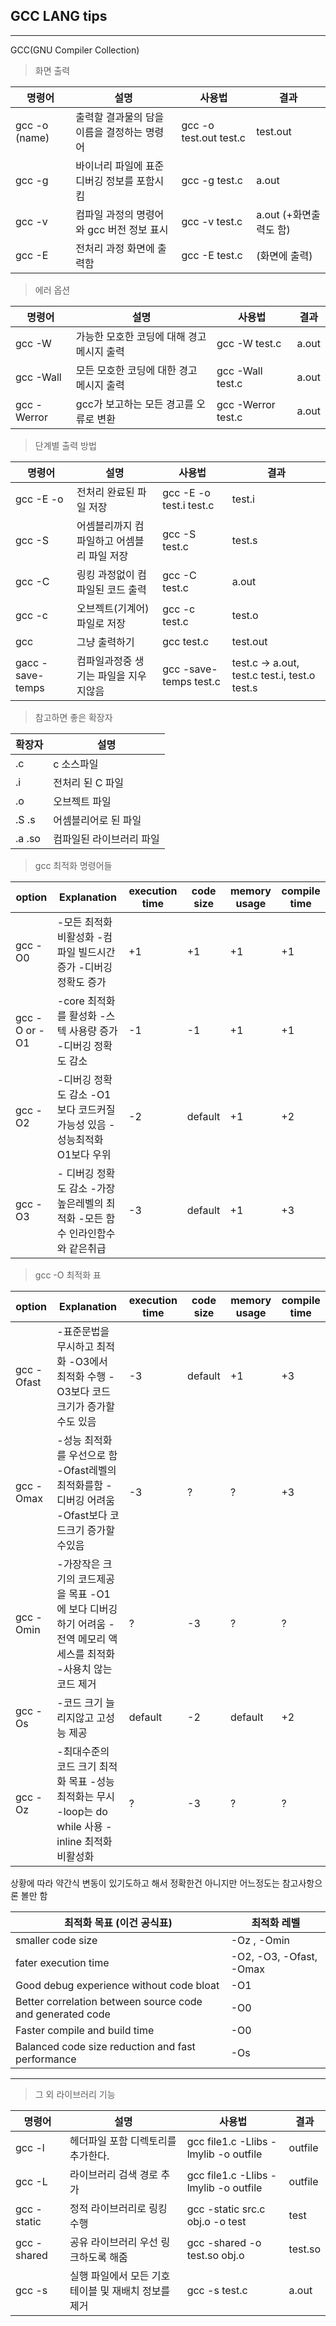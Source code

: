 ## GCC LANG tips
------------------------
GCC(GNU Compiler Collection)


>화면 출력

| 명령어 | 설명 | 사용법 | 결과 |
| --- | --- | --- | --- |
| gcc -o (name) | 출력할 결과물의 담을 이름을 결정하는 명령어  | gcc -o test.out test.c | test.out |
| gcc -g | 바이너리 파일에 표준 디버깅 정보를 포함시킴 | gcc -g test.c | a.out |
| gcc -v | 컴파일 과정의 명령어와 gcc 버전 정보 표시 | gcc -v test.c | a.out (+화면출력도 함) |
| gcc -E | 전처리 과정 화면에 출력함 | gcc -E test.c | (화면에 출력) |

> 에러 옵션  

| 명령어 | 설명 | 사용법 | 결과 |
| --- | --- | --- | --- |
| gcc -W | 가능한 모호한 코딩에 대해 경고 메시지 출력 | gcc -W test.c | a.out |
| gcc -Wall | 모든 모호한 코딩에 대한 경고 메시지 출력 | gcc -Wall test.c | a.out |
| gcc -Werror | gcc가 보고하는 모든 경고를 오류로 변환 | gcc -Werror test.c | a.out |

> 단계별 출력 방법

| 명령어 | 설명 | 사용법 | 결과 |
| --- | --- | --- | --- |
| gcc -E -o | 전처리 완료된 파일 저장 | gcc -E -o test.i test.c | test.i |
| gcc -S | 어셈블리까지 컴파일하고  어셈블리 파일 저장 | gcc -S  test.c | test.s |
| gcc -C | 링킹 과정없이 컴파일된 코드 출력 | gcc -C test.c | a.out |
| gcc -c | 오브젝트(기계어) 파일로 저장 | gcc -c test.c | test.o |
| gcc  | 그냥 출력하기 | gcc test.c | test.out |
| gacc -save-temps  | 컴파일과정중 생기는 파일을 지우지않음 | gcc -save-temps test.c | test.c ->    a.out, test.c   test.i, test.o   test.s |

> 참고하면 좋은 확장자

| 확장자 | 설명 |
| --- | --- |
| .c | c 소스파일 |
| .i | 전처리 된 C 파일 |
| .o | 오브젝트 파일 |
| .S .s | 어셈블리어로 된 파일 |
| .a .so | 컴파일된 라이브러리 파일 |

> gcc 최적화 명령어들


| option | Explanation | execution time | code size | memory usage | compile time |
| --- | --- | --- | --- | --- | --- |
| gcc -O0 | \-모든 최적화 비활성화   \-컴파일 빌드시간 증가   \-디버깅 정확도 증가 | +1 | +1 | +1 | +1 |
| gcc -O or -O1 | \-core 최적화를 활성화   \-스텍 사용량 증가   \-디버깅 정확도 감소 | \-1 | \-1 | +1 | +1 |
| gcc -O2 | \-디버깅 정확도 감소   \-O1보다 코드커질 가능성 있음   \-성능최적화 O1보다 우위 | \-2 | default | +1 | +2 |
| gcc -O3 | \- 디버깅 정확도 감소   \-가장 높은레벨의 최적화   \-모든 함수 인라인함수와 같은취급 | \-3 | default | +1 | +3 |

> gcc -O 최적화 표

| option | Explanation | execution time | code size | memory usage | compile time |
| --- | --- | --- | --- | --- | --- |
| gcc -Ofast | \-표준문법을 무시하고 최적화   \-O3에서 최적화 수행   \-O3보다 코드크기가 증가할수도 있음 | \-3 | default | +1 | +3 |
| gcc -Omax    | \-성능 최적화를 우선으로 함   \-Ofast레벨의 최적화를함   \-디버깅 어려움   \-Ofast보다 코드크기 증가할수있음 | \-3 | ? | ? | +3 |
| gcc -Omin    | \-가장작은 크기의 코드제공을 목표   \-O1에 보다 디버깅하기 어려움   \-전역 메모리 액세스를 최적화   \-사용치 않는코드 제거 | ? | \-3 | ? | ? |
| gcc -Os | \-코드 크기 늘리지않고 고성능 제공 | default | \-2 | default | +2 |
| gcc -Oz    | \-최대수준의 코드 크기 최적화 목표   \-성능 최적화는 무시   \-loop는 do while 사용   \-inline 최적화 비활성화 | ? | \-3 | ? | ? |

상황에 따라 약간식 변동이 있기도하고 해서 정확한건 아니지만 어느정도는 참고사항으론 볼만 함



| 최적화 목표 (이건 공식표) | 최적화 레벨 |
| --- | --- |
| smaller code size | \-Oz , -Omin |
| fater execution time | \-O2, -O3, -Ofast, -Omax |
| Good debug experience without code bloat | \-O1 |
| Better correlation between source code and generated code | \-O0 |
| Faster compile and build time | \-O0 |
| Balanced code size reduction and fast performance | \-Os |

----------

>그 외 라이브러리 기능

| 명령어 | 설명 | 사용법 | 결과 |
| --- | --- | --- | --- |
| gcc -l | 헤더파일 포함 디렉토리를 추가한다. | gcc file1.c -Llibs -lmylib -o outfile | outfile |
| gcc -L | 라이브러리 검색 경로 추가 | gcc file1.c -Llibs -lmylib -o outfile | outfile |
| gcc -static | 정적 라이브러리로 링킹 수행 | gcc -static src.c obj.o -o test | test |
| gcc -shared | 공유 라이브러리 우선 링크하도록 해줌 | gcc -shared -o test.so obj.o | test.so |
| gcc -s | 실행 파일에서 모든 기호 테이블 및 재배치 정보를 제거 | gcc -s test.c | a.out |
